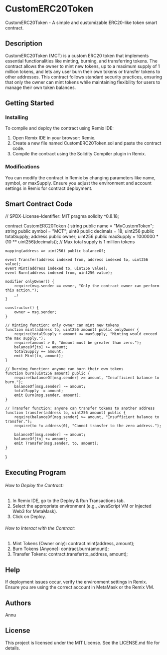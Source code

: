 # CustomERC20Token
CustomERC20Token - A simple and customizable ERC20-like token smart contract.

## Description
CustomERC20Token (MCT) is a custom ERC20 token that implements essential functionalities like minting, burning, and transferring tokens. The contract allows the owner to mint new tokens, up to a maximum supply of 1 million tokens, and lets any user burn their own tokens or transfer tokens to other addresses. This contract follows standard security practices, ensuring that only the owner can mint tokens while maintaining flexibility for users to manage their own token balances.

## Getting Started
### Installing
To compile and deploy the contract using Remix IDE:
1. Open Remix IDE in your browser: Remix.
2. Create a new file named CustomERC20Token.sol and paste the contract code.
3. Compile the contract using the Solidity Compiler plugin in Remix.
### Modifications
You can modify the contract in Remix by changing parameters like name, symbol, or maxSupply.
Ensure you adjust the environment and account settings in Remix for contract deployment.

## Smart Contract Code

// SPDX-License-Identifier: MIT
pragma solidity ^0.8.18;

contract CustomERC20Token {
    string public name = "MyCustomToken";
    string public symbol = "MCT";
    uint8 public decimals = 18;
    uint256 public totalSupply;
    address public owner;
    uint256 public maxSupply = 1000000 * (10 ** uint256(decimals)); // Max total supply is 1 million tokens

    mapping(address => uint256) public balanceOf;

    event Transfer(address indexed from, address indexed to, uint256 value);
    event Mint(address indexed to, uint256 value);
    event Burn(address indexed from, uint256 value);

    modifier onlyOwner() {
        require(msg.sender == owner, "Only the contract owner can perform this action.");
        _;
    }

    constructor() {
        owner = msg.sender;
    }

    // Minting function: only owner can mint new tokens
    function mint(address to, uint256 amount) public onlyOwner {
        require(totalSupply + amount <= maxSupply, "Minting would exceed the max supply.");
        require(amount > 0, "Amount must be greater than zero.");
        balanceOf[to] += amount;
        totalSupply += amount;
        emit Mint(to, amount);
    }

    // Burning function: anyone can burn their own tokens
    function burn(uint256 amount) public {
        require(balanceOf[msg.sender] >= amount, "Insufficient balance to burn.");
        balanceOf[msg.sender] -= amount;
        totalSupply -= amount;
        emit Burn(msg.sender, amount);
    }

    // Transfer function: anyone can transfer tokens to another address
    function transfer(address to, uint256 amount) public {
        require(balanceOf[msg.sender] >= amount, "Insufficient balance to transfer.");
        require(to != address(0), "Cannot transfer to the zero address.");
        
        balanceOf[msg.sender] -= amount;
        balanceOf[to] += amount;
        emit Transfer(msg.sender, to, amount);
    } 
}

## Executing Program
###### How to Deploy the Contract:
1. In Remix IDE, go to the Deploy & Run Transactions tab.
2. Select the appropriate environment (e.g., JavaScript VM or Injected Web3 for MetaMask).
3. Click on Deploy.
   
###### How to Interact with the Contract:
1. Mint Tokens (Owner only):
   contract.mint(address, amount);
2. Burn Tokens (Anyone):
   contract.burn(amount);
3. Transfer Tokens:
   contract.transfer(to_address, amount);

## Help
If deployment issues occur, verify the environment settings in Remix.
Ensure you are using the correct account in MetaMask or the Remix VM.

## Authors
Annu

## License
This project is licensed under the MIT License. See the LICENSE.md file for details.
